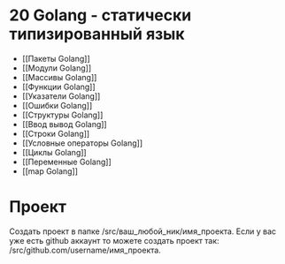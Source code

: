 # 20 Golang - статически типизированный язык

* [[Пакеты Golang]]
* [[Модули Golang]]
* [[Массивы Golang]]
* [[Функции Golang]]
* [[Указатели Golang]]
* [[Ошибки Golang]]
* [[Структуры Golang]]
* [[Ввод вывод Golang]]
* [[Строки Golang]]
* [[Условные операторы Golang]]
* [[Циклы Golang]]
* [[Переменные Golang]]
* [[map Golang]]

# Проект
Создать проект в папке /src/ваш_любой_ник/имя_проекта. Если у вас уже есть github аккаунт то можете создать проект так: /src/github.com/username/имя_проекта.

